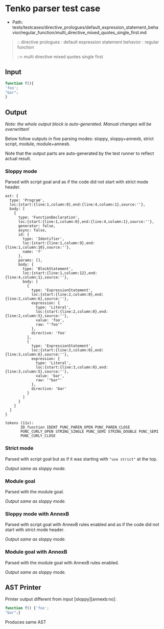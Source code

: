 # Tenko parser test case

- Path: tests/testcases/directive_prologues/default_expression_statement_behavior/regular_function/multi_directive_mixed_quotes_single_first.md

> :: directive prologues : default expression statement behavior : regular function
>
> ::> multi directive mixed quotes single first

## Input

`````js
function f(){
'foo';
"bar";
}
`````

## Output

_Note: the whole output block is auto-generated. Manual changes will be overwritten!_

Below follow outputs in five parsing modes: sloppy, sloppy+annexb, strict script, module, module+annexb.

Note that the output parts are auto-generated by the test runner to reflect actual result.

### Sloppy mode

Parsed with script goal and as if the code did not start with strict mode header.

`````
ast: {
  type: 'Program',
  loc:{start:{line:1,column:0},end:{line:4,column:1},source:''},
  body: [
    {
      type: 'FunctionDeclaration',
      loc:{start:{line:1,column:0},end:{line:4,column:1},source:''},
      generator: false,
      async: false,
      id: {
        type: 'Identifier',
        loc:{start:{line:1,column:9},end:{line:1,column:10},source:''},
        name: 'f'
      },
      params: [],
      body: {
        type: 'BlockStatement',
        loc:{start:{line:1,column:12},end:{line:4,column:1},source:''},
        body: [
          {
            type: 'ExpressionStatement',
            loc:{start:{line:2,column:0},end:{line:2,column:6},source:''},
            expression: {
              type: 'Literal',
              loc:{start:{line:2,column:0},end:{line:2,column:5},source:''},
              value: 'foo',
              raw: "'foo'"
            },
            directive: 'foo'
          },
          {
            type: 'ExpressionStatement',
            loc:{start:{line:3,column:0},end:{line:3,column:6},source:''},
            expression: {
              type: 'Literal',
              loc:{start:{line:3,column:0},end:{line:3,column:5},source:''},
              value: 'bar',
              raw: '"bar"'
            },
            directive: 'bar'
          }
        ]
      }
    }
  ]
}

tokens (11x):
       ID_function IDENT PUNC_PAREN_OPEN PUNC_PAREN_CLOSE
       PUNC_CURLY_OPEN STRING_SINGLE PUNC_SEMI STRING_DOUBLE PUNC_SEMI
       PUNC_CURLY_CLOSE
`````

### Strict mode

Parsed with script goal but as if it was starting with `"use strict"` at the top.

_Output same as sloppy mode._

### Module goal

Parsed with the module goal.

_Output same as sloppy mode._

### Sloppy mode with AnnexB

Parsed with script goal with AnnexB rules enabled and as if the code did not start with strict mode header.

_Output same as sloppy mode._

### Module goal with AnnexB

Parsed with the module goal with AnnexB rules enabled.

_Output same as sloppy mode._

## AST Printer

Printer output different from input [sloppy][annexb:no]:

````js
function f() {'foo';
"bar";}
````

Produces same AST
